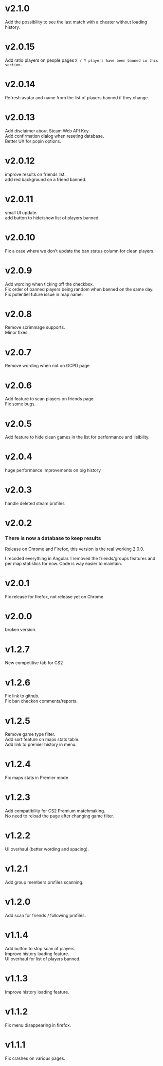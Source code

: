# v2.1.0

Add the possibility to see the last match with a cheater without loading history.

# v2.0.15

Add ratio players on people pages `X / Y players have been banned in this section.`

# v2.0.14

Refresh avatar and name from the list of players banned if they change.

# v2.0.13

Add disclaimer about Steam Web API Key.  
Add confirmation dialog when reseting database.  
Better UX for popin options.

# v2.0.12

improve results on friends list.  
add red background on a friend banned.

# v2.0.11

small UI update.  
add button to hide/show list of players banned.

# v2.0.10

Fix a case where we don't update the ban status column for clean players.

# v2.0.9

Add wording when ticking off the checkbox.  
Fix order of banned players being random when banned on the same day.  
Fix potentiel future issue in map name.

# v2.0.8

Remove scrimmage supports.  
Minor fixes.

# v2.0.7

Remove wording when not on GCPD page

# v2.0.6

Add feature to scan players on friends page.  
Fix some bugs.

# v2.0.5

Add feature to hide clean games in the list for performance and lisibility.

# v2.0.4

huge performance improvements on big history

# v2.0.3

handle deleted steam profiles

# v2.0.2

### There is now a database to keep results

Release on Chrome and Firefox, this version is the real working 2.0.0.

I recoded everything in Angular. I removed the friends/groups features and per map statistics for now. Code is way easier to maintain.

# v2.0.1

Fix release for firefox, not release yet on Chrome.

# v2.0.0

broken version.

# v1.2.7

New competitive tab for CS2

# v1.2.6

Fix link to github.  
Fix ban checkon comments/reports.

# v1.2.5

Remove game type filter.  
Add sort feature on maps stats table.  
Add link to premier history in menu.

# v1.2.4

Fix maps stats in Premier mode

# v1.2.3

Add compatibility for CS2 Premium matchmaking.  
No need to reload the page after changing game filter.

# v1.2.2

UI overhaul (better wording and spacing).

# v1.2.1

Add group members profiles scanning.

# v1.2.0

Add scan for friends / following profiles.

# v1.1.4

Add button to stop scan of players.  
Improve history loading feature.  
UI overhaul for list of players banned.

# v1.1.3

Improve history loading feature.

# v1.1.2

Fix menu disappearing in firefox.

# v1.1.1

Fix crashes on various pages.
